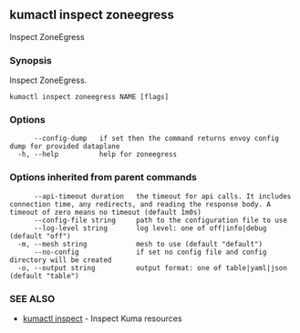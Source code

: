 ## kumactl inspect zoneegress

Inspect ZoneEgress

### Synopsis

Inspect ZoneEgress.

```
kumactl inspect zoneegress NAME [flags]
```

### Options

```
      --config-dump   if set then the command returns envoy config dump for provided dataplane
  -h, --help          help for zoneegress
```

### Options inherited from parent commands

```
      --api-timeout duration   the timeout for api calls. It includes connection time, any redirects, and reading the response body. A timeout of zero means no timeout (default 1m0s)
      --config-file string     path to the configuration file to use
      --log-level string       log level: one of off|info|debug (default "off")
  -m, --mesh string            mesh to use (default "default")
      --no-config              if set no config file and config directory will be created
  -o, --output string          output format: one of table|yaml|json (default "table")
```

### SEE ALSO

* [kumactl inspect](kumactl_inspect.md)	 - Inspect Kuma resources

